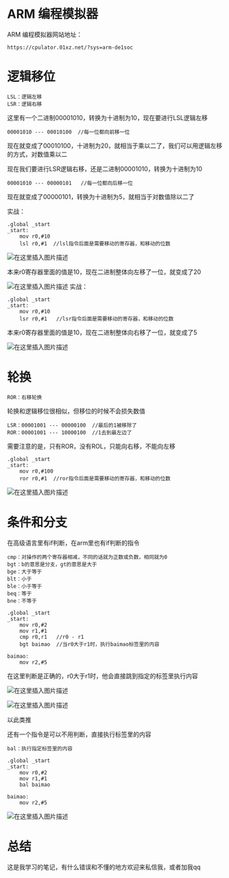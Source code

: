 ﻿# ARM 编程模拟器
ARM 编程模拟器网站地址：
```
https://cpulator.01xz.net/?sys=arm-de1soc
```
# 逻辑移位
```
LSL：逻辑左移
LSR：逻辑右移
```
这里有一个二进制00001010，转换为十进制为10，现在要进行LSL逻辑左移
```
00001010 --- 00010100  //每一位都向前移一位
```
现在就变成了00010100，十进制为20，就相当于乘以二了，我们可以用逻辑左移的方式，对数值乘以二

现在我们要进行LSR逻辑右移，还是二进制00001010，转换为十进制为10
```
00001010 --- 00000101   //每一位都向后移一位
```
现在就变成了00000101，转换为十进制为5，就相当于对数值除以二了

实战：

```
.global _start
_start:
	mov r0,#10
	lsl r0,#1  //lsl指令后面是需要移动的寄存器，和移动的位数
```
![在这里插入图片描述](https://img-blog.csdnimg.cn/bd96ef62e1134b8ba744cd5b05059fec.png)

本来r0寄存器里面的值是10，现在二进制整体向左移了一位，就变成了20

![在这里插入图片描述](https://img-blog.csdnimg.cn/fc1b697bbb204cb48f84377ee3b9b331.png)
实战：

```
.global _start
_start:
	mov r0,#10
	lsr r0,#1   //lsr指令后面是需要移动的寄存器，和移动的位数
```
本来r0寄存器里面的值是10，现在二进制整体向右移了一位，就变成了5

![在这里插入图片描述](https://img-blog.csdnimg.cn/51f4297a79224c6aacca95f95fb42ce6.png)


# 轮换
```
ROR：右移轮换
```
轮换和逻辑移位很相似，但移位的时候不会损失数值
```
LSR：00001001 --- 00000100  //最后的1被移除了
ROR：00001001 --- 10000100  //1去到最左边了
```
需要注意的是，只有ROR，没有ROL，只能向右移，不能向左移

```
.global _start
_start:
	mov r0,#100
	ror r0,#1  //ror指令后面是需要移动的寄存器，和移动的位数
```

![在这里插入图片描述](https://img-blog.csdnimg.cn/d917c2f54e46462f9837c20d1b8f00c1.png)
# 条件和分支
在高级语言里有if判断，在arm里也有if判断的指令
```
cmp：对操作的两个寄存器相减，不同的话就为正数或负数，相同就为0
bgt：b的意思是分支，gt的意思是大于
bge：大于等于
blt：小于
ble：小于等于
beq：等于
bne：不等于
```
```
.global _start
_start:
	mov r0,#2
	mov r1,#1
	cmp r0,r1   //r0 - r1
	bgt baimao  //当r0大于r1时，执行baimao标签里的内容
	
baimao:   
	mov r2,#5
```
在这里判断是正确的，r0大于r1时，他会直接跳到指定的标签里执行内容

![在这里插入图片描述](https://img-blog.csdnimg.cn/9a3f01226b7e4bd7af3e342577846615.png)

![在这里插入图片描述](https://img-blog.csdnimg.cn/79d2aa7ed4bb4f73b38ede05d7f0999a.png)

以此类推

还有一个指令是可以不用判断，直接执行标签里的内容
```
bal：执行指定标签里的内容
```
```
.global _start
_start:
	mov r0,#2
	mov r1,#1
	bal baimao
	
baimao:
	mov r2,#5
```
![在这里插入图片描述](https://img-blog.csdnimg.cn/9f765e5e23914cb0911a606fb911835b.png)
# 总结
这是我学习的笔记，有什么错误和不懂的地方欢迎来私信我，或者加我qq

